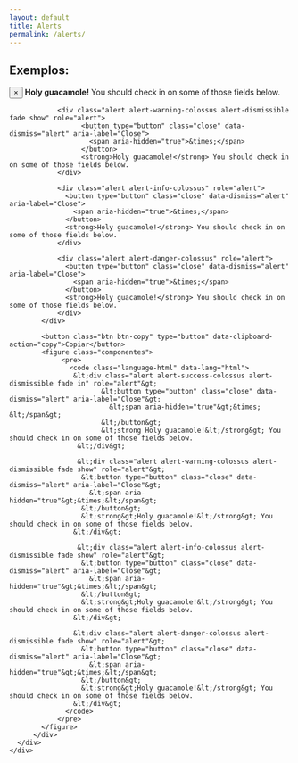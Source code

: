 ```yaml
---
layout: default
title: Alerts 
permalink: /alerts/
---
```




  
  <div class="col-lg-12 col-sm-12 col-xs-12 col-md-12">
    <div class="container">
      <div class="row">
          <div class="col-12 col-sm-12 col-xl-12 col-md-12">
            <h2 class="page-header">Exemplos:</h2>
            <div class="demo">
                <div class="alert alert-success-colossus alert-dismissible fade show" role="alert">
                      <button type="button" class="close" data-dismiss="alert" aria-label="Close">
                        <span aria-hidden="true">&times;</span>
                      </button>
                      <strong>Holy guacamole!</strong> You should check in on some of those fields below.
                </div>
                
                <div class="alert alert-warning-colossus alert-dismissible fade show" role="alert">
                      <button type="button" class="close" data-dismiss="alert" aria-label="Close">
                        <span aria-hidden="true">&times;</span>
                      </button>
                      <strong>Holy guacamole!</strong> You should check in on some of those fields below.
                </div>
                
                <div class="alert alert-info-colossus" role="alert">
                  <button type="button" class="close" data-dismiss="alert" aria-label="Close">
                    <span aria-hidden="true">&times;</span>
                  </button>
                  <strong>Holy guacamole!</strong> You should check in on some of those fields below.
                </div>
                
                <div class="alert alert-danger-colossus" role="alert">
                  <button type="button" class="close" data-dismiss="alert" aria-label="Close">
                    <span aria-hidden="true">&times;</span>
                  </button>
                  <strong>Holy guacamole!</strong> You should check in on some of those fields below.
                </div>
            </div>
        
            <button class="btn btn-copy" type="button" data-clipboard-action="copy">Copiar</button>  
            <figure class="componentes">
                 <pre>
                   <code class="language-html" data-lang="html">
                    &lt;div class="alert alert-success-colossus alert-dismissible fade in" role="alert"&gt;
                           &lt;button type="button" class="close" data-dismiss="alert" aria-label="Close"&gt;
                             &lt;span aria-hidden="true"&gt;&times; &lt;/span&gt;
                           &lt;/button&gt;
                           &lt;strong Holy guacamole!&lt;/strong&gt; You should check in on some of those fields below.
                     &lt;/div&gt;
                     
                     &lt;div class="alert alert-warning-colossus alert-dismissible fade show" role="alert"&gt;
                      &lt;button type="button" class="close" data-dismiss="alert" aria-label="Close"&gt;
                        &lt;span aria-hidden="true"&gt;&times;&lt;/span&gt;
                      &lt;/button&gt;
                      &lt;strong&gt;Holy guacamole!&lt;/strong&gt; You should check in on some of those fields below.
                    &lt;/div&gt;
                    
                     &lt;div class="alert alert-info-colossus alert-dismissible fade show" role="alert"&gt;
                      &lt;button type="button" class="close" data-dismiss="alert" aria-label="Close"&gt;
                        &lt;span aria-hidden="true"&gt;&times;&lt;/span&gt;
                      &lt;/button&gt;
                      &lt;strong&gt;Holy guacamole!&lt;/strong&gt; You should check in on some of those fields below.
                    &lt;/div&gt;
                    
                    &lt;div class="alert alert-danger-colossus alert-dismissible fade show" role="alert"&gt;
                      &lt;button type="button" class="close" data-dismiss="alert" aria-label="Close"&gt;
                        &lt;span aria-hidden="true"&gt;&times;&lt;/span&gt;
                      &lt;/button&gt;
                      &lt;strong&gt;Holy guacamole!&lt;/strong&gt; You should check in on some of those fields below.
                    &lt;/div&gt;
                  </code>
                </pre>   
            </figure>     
          </div>
      </div>
    </div>
</div> 





                  
                  

                







